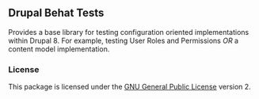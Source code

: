 ## Drupal Behat Tests

Provides a base library for testing configuration oriented implementations within Drupal 8. For example, testing User Roles and Permissions _OR_ a content model implementation.

### License

This package is licensed under the [GNU General Public License](./LICENSE.md) version 2.

